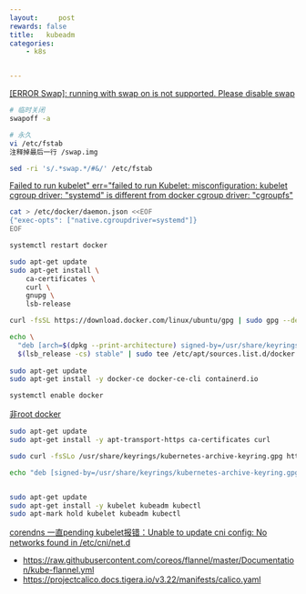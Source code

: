 ```yaml
---
layout:     post
rewards: false
title:   kubeadm
categories:
    - k8s


---
```




[[ERROR Swap]: running with swap on is not supported. Please disable swap](https://github.com/kubernetes/kubeadm/issues/610) 

```sh
# 临时关闭
swapoff -a

# 永久
vi /etc/fstab
注释掉最后一行 /swap.img

sed -ri 's/.*swap.*/#&/' /etc/fstab

```



[Failed to run kubelet" err="failed to run Kubelet: misconfiguration: kubelet cgroup driver: "systemd" is different from docker 
cgroup driver: "cgroupfs"](https://blog.csdn.net/skyroach/article/details/118325866)

```sh
cat > /etc/docker/daemon.json <<EOF
{"exec-opts": ["native.cgroupdriver=systemd"]}
EOF

systemctl restart docker
```





```sh
sudo apt-get update
sudo apt-get install \
    ca-certificates \
    curl \
    gnupg \
    lsb-release

curl -fsSL https://download.docker.com/linux/ubuntu/gpg | sudo gpg --dearmor -o /usr/share/keyrings/docker-archive-keyring.gpg

echo \
  "deb [arch=$(dpkg --print-architecture) signed-by=/usr/share/keyrings/docker-archive-keyring.gpg] https://download.docker.com/linux/ubuntu \
  $(lsb_release -cs) stable" | sudo tee /etc/apt/sources.list.d/docker.list > /dev/null
  
sudo apt-get update
sudo apt-get install -y docker-ce docker-ce-cli containerd.io

systemctl enable docker
```

[非root docker](https://docs.docker.com/engine/install/linux-postinstall/)







```sh
sudo apt-get update
sudo apt-get install -y apt-transport-https ca-certificates curl

sudo curl -fsSLo /usr/share/keyrings/kubernetes-archive-keyring.gpg https://packages.cloud.google.com/apt/doc/apt-key.gpg

echo "deb [signed-by=/usr/share/keyrings/kubernetes-archive-keyring.gpg] https://apt.kubernetes.io/ kubernetes-xenial main" | sudo tee /etc/apt/sources.list.d/kubernetes.list


sudo apt-get update
sudo apt-get install -y kubelet kubeadm kubectl
sudo apt-mark hold kubelet kubeadm kubectl
```



[corendns 一直pending kubelet报错：Unable to update cni config: No networks found in /etc/cni/net.d](https://kubernetes.io/zh/docs/setup/production-environment/tools/kubeadm/troubleshooting-kubeadm/#coredns-%E5%81%9C%E6%BB%9E%E5%9C%A8-pending-%E7%8A%B6%E6%80%81)

- https://raw.githubusercontent.com/coreos/flannel/master/Documentation/kube-flannel.yml
- https://projectcalico.docs.tigera.io/v3.22/manifests/calico.yaml



